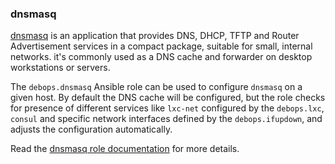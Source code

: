 ### dnsmasq

[dnsmasq](http://www.thekelleys.org.uk/dnsmasq/doc.html) is an
application that provides DNS, DHCP, TFTP and Router Advertisement
services in a compact package, suitable for small, internal networks.
it's commonly used as a DNS cache and forwarder on desktop workstations
or servers.

The `debops.dnsmasq` Ansible role can be used to configure `dnsmasq` on
a given host. By default the DNS cache will be configured, but the role
checks for presence of different services like `lxc-net` configured by
the `debops.lxc`, `consul` and specific network interfaces defined by
the `debops.ifupdown`, and adjusts the configuration automatically.

Read the [dnsmasq role documentation](https://docs.debops.org/en/HEAD/ansible/roles/dnsmasq/) for more details.
